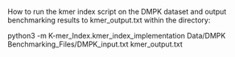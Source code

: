 How to run the kmer index script on the DMPK dataset and output benchmarking results to kmer_output.txt within the directory:

python3 -m K-mer_Index.kmer_index_implementation Data/DMPK Benchmarking_Files/DMPK_input.txt kmer_output.txt